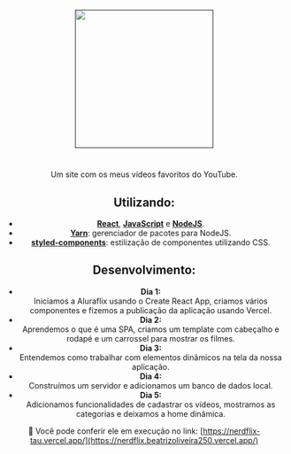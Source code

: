 <p align="center">
  <a href="">
    <img width="250" src="https://fontmeme.com/permalink/200728/4ebc644a6a727fd51419096270e91a5e.png">
  </a>
</p>

<h1 align="center"></h1>

<div align="center">

Um site com os meus vídeos favoritos do YouTube.

## Utilizando:
  - [**React**](https://pt-br.reactjs.org/), [**JavaScript**](https://https://www.javascript.com//) e [**NodeJS**](https://nodejs.org/en/).
  - [**Yarn**](https://yarnpkg.com/): gerenciador de pacotes para NodeJS.
  - [**styled-components**](https://styled-components.com/): estilização de componentes utilizando CSS.

## Desenvolvimento:
- **Dia 1:** <br/>
 Iniciamos a Aluraflix usando o Create React App, criamos vários componentes e fizemos a publicação da aplicação usando Vercel.
 - **Dia 2:** <br/>
 Aprendemos o que é uma SPA, criamos um template com cabeçalho e rodapé e um carrossel para mostrar os filmes.
 - **Dia 3:** <br/>
 Entendemos como trabalhar com elementos dinâmicos na tela da nossa aplicação.
 - **Dia 4:** <br/>
 Construímos um servidor e adicionamos um banco de dados local.
 - **Dia 5:** <br/>
 Adicionamos funcionalidades de cadastrar os vídeos, mostramos as categorias e deixamos a home dinâmica.

🔗 Você pode conferir ele em execução no link:
  [https://nerdflix-tau.vercel.app/](https://nerdflix.beatrizoliveira250.vercel.app/)
